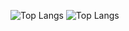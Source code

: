 ![Top Langs](https://github-readme-stats.vercel.app/api/top-langs/?username=spghljh&layout=compact)
![Top Langs](https://github-readme-stats.vercel.app/api/top-langs/?username=spghljh&layout=compact&card_width=500)
